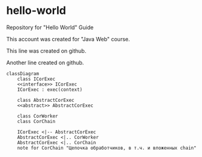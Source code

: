 # hello-world
Repository for "Hello World" Guide

This account was created for "Java Web" course.

This line was created on github.

Another line created on github.

```mermaid
classDiagram
    class ICorExec
    <<interface>> ICorExec
    ICorExec : exec(context)
    
    class AbstractCorExec
    <<abstract>> AbstractCorExec
    
    class CorWorker
    class CorChain
    
    ICorExec <|-- AbstractCorExec
    AbstractCorExec <|.. CorWorker
    AbstractCorExec <|.. CorChain
    note for CorChain "Цепочка обработчиков, в т.ч. и вложенных chain"
```
